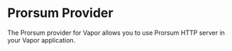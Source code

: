 # Prorsum Provider

The Prorsum provider for Vapor allows you to use Prorsum HTTP server in your Vapor application.
